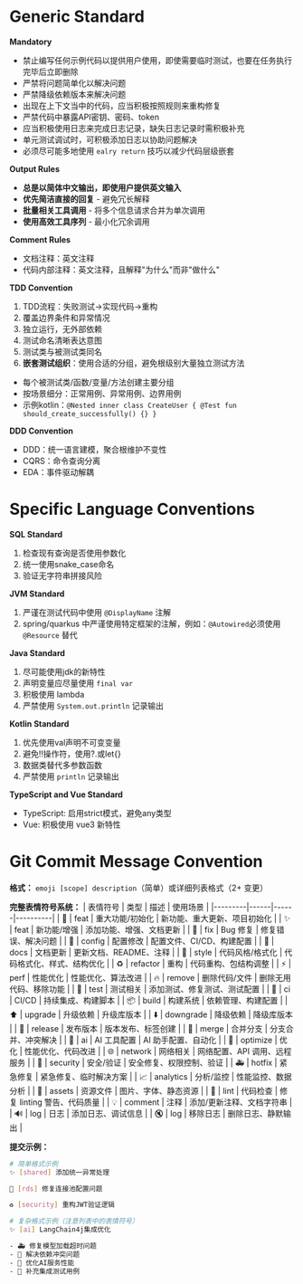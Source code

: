 # Generic Standard

**Mandatory**

- 禁止编写任何示例代码以提供用户使用，即使需要临时测试，也要在任务执行 完毕后立即删除
- 严禁将问题简单化以解决问题
- 严禁降级依赖版本来解决问题
- 出现在上下文当中的代码，应当积极按照规则来重构修复
- 严禁代码中暴露API密钥、密码、token
- 应当积极使用日志来完成日志记录，缺失日志记录时需积极补充
- 单元测试调试时，可积极添加日志以协助问题解决
- 必须尽可能多地使用 `ealry return` 技巧以减少代码层级嵌套

**Output Rules**

- **总是以简体中文输出，即使用户提供英文输入**
- **优先简洁直接的回复** - 避免冗长解释
- **批量相关工具调用** - 将多个信息请求合并为单次调用
- **使用高效工具序列** - 最小化冗余调用

**Comment Rules**

- 文档注释：英文注释
- 代码内部注释：英文注释，且解释"为什么"而非"做什么"

**TDD Convention**

1. TDD流程：失败测试→实现代码→重构
2. 覆盖边界条件和异常情况
3. 独立运行，无外部依赖
4. 测试命名清晰表达意图
5. 测试类与被测试类同名
6. **嵌套测试组织**：使用合适的分组，避免根级别大量独立测试方法

- 每个被测试类/函数/变量/方法创建主要分组
- 按场景细分：正常用例、异常用例、边界用例
- 示例kotlin：`@Nested inner class CreateUser { @Test fun should_create_successfully() {} }`

**DDD Convention**

- DDD：统一语言建模，聚合根维护不变性
- CQRS：命令查询分离
- EDA：事件驱动解耦

# Specific Language Conventions

**SQL Standard**

1. 检查现有查询是否使用参数化
2. 统一使用snake_case命名
3. 验证无字符串拼接风险

**JVM Standard**

1. 严谨在测试代码中使用 `@DisplayName` 注解
2. spring/quarkus 中严谨使用特定框架的注解，例如：`@Autowired`必须使用 `@Resource` 替代

**Java Standard**

1. 尽可能使用jdk的新特性
2. 声明变量应尽量使用 `final var`
3. 积极使用 lambda
4. 严禁使用 `System.out.println` 记录输出

**Kotlin Standard**

1. 优先使用val声明不可变变量
2. 避免!!操作符，使用?.或let{}
3. 数据类替代多参数函数
4. 严禁使用 `println` 记录输出

**TypeScript and Vue Standard**

- TypeScript: 启用strict模式，避免any类型
- Vue: 积极使用 vue3 新特性

# Git Commit Message Convention

**格式：** `emoji [scope] description`（简单）或详细列表格式（2+ 变更）

**完整表情符号系统：**
| 表情符号 | 类型 | 描述 | 使用场景 |
|---------|------|------|----------|
| 🎉 | feat | 重大功能/初始化 | 新功能、重大更新、项目初始化 |
| ✨ | feat | 新功能/增强 | 添加功能、增强、文档更新 |
| 🐛 | fix | Bug 修复 | 修复错误、解决问题 |
| 🔧 | config | 配置修改 | 配置文件、CI/CD、构建配置 |
| 📝 | docs | 文档更新 | 更新文档、README、注释 |
| 🎨 | style | 代码风格/格式化 | 代码格式化、样式、结构优化 |
| ♻️ | refactor | 重构 | 代码重构、包结构调整 |
| ⚡ | perf | 性能优化 | 性能优化、算法改进 |
| 🔥 | remove | 删除代码/文件 | 删除无用代码、移除功能 |
| 🧪 | test | 测试相关 | 添加测试、修复测试、测试配置 |
| 👷 | ci | CI/CD | 持续集成、构建脚本 |
| 📦 | build | 构建系统 | 依赖管理、构建配置 |
| ⬆️ | upgrade | 升级依赖 | 升级库版本 |
| ⬇️ | downgrade | 降级依赖 | 降级库版本 |
| 🚀 | release | 发布版本 | 版本发布、标签创建 |
| 🔀 | merge | 合并分支 | 分支合并、冲突解决 |
| 🤖 | ai | AI 工具配置 | AI 助手配置、自动化 |
| 💄 | optimize | 优化 | 性能优化、代码改进 |
| 🌐 | network | 网络相关 | 网络配置、API 调用、远程服务 |
| 🔐 | security | 安全/验证 | 安全修复、权限控制、验证 |
| 🚑 | hotfix | 紧急修复 | 紧急修复、临时解决方案 |
| 📈 | analytics | 分析/监控 | 性能监控、数据分析 |
| 🍱 | assets | 资源文件 | 图片、字体、静态资源 |
| 🚨 | lint | 代码检查 | 修复 linting 警告、代码质量 |
| 💡 | comment | 注释 | 添加/更新注释、文档字符串 |
| 🔊 | log | 日志 | 添加日志、调试信息 |
| 🔇 | log | 移除日志 | 删除日志、静默输出 |

**提交示例：**
```bash
# 简单格式示例
✨ [shared] 添加统一异常处理

🐛 [rds] 修复连接池配置问题

♻️ [security] 重构JWT验证逻辑

# 复杂格式示例（注意列表中的表情符号）
✨ [ai] LangChain4j集成优化

- 🚑 修复模型加载超时问题
- 🐛 解决依赖冲突问题  
- 💄 优化AI服务性能
- 🧪 补充集成测试用例
```
